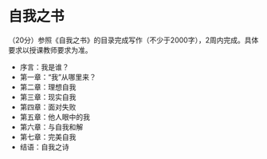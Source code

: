 # 自我之书

（20分）参照《自我之书》的目录完成写作（不少于2000字），2周内完成。具体要求以授课教师要求为准。

- 序言：我是谁？
- 第一章：“我”从哪里来？
- 第二章：理想自我
- 第三章：现实自我
- 第四章：面对失败
- 第五章：他人眼中的我
- 第六章：与自我和解
- 第七章：完美自我
- 结语：自我之诗
